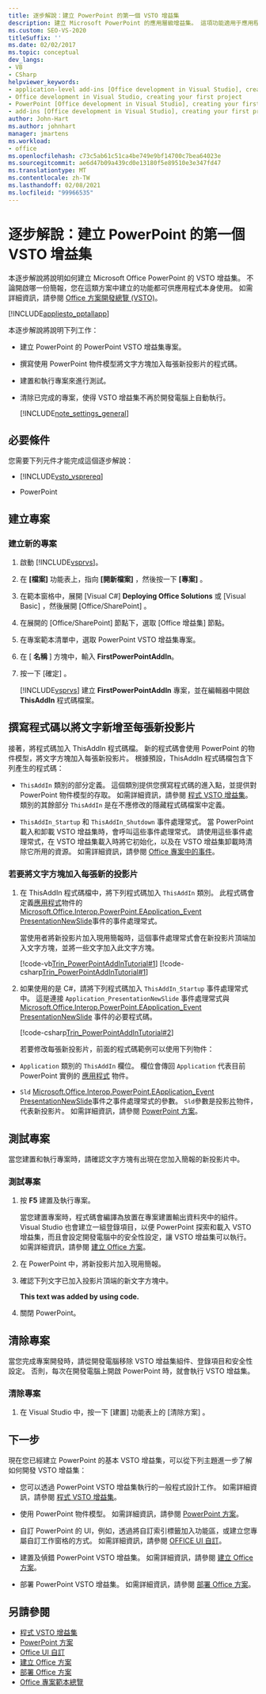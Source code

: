 ```yaml
---
title: 逐步解說：建立 PowerPoint 的第一個 VSTO 增益集
description: 建立 Microsoft PowerPoint 的應用層級增益集。 這項功能適用于應用程式本身，不論開啟的是哪一種簡報。
ms.custom: SEO-VS-2020
titleSuffix: ''
ms.date: 02/02/2017
ms.topic: conceptual
dev_langs:
- VB
- CSharp
helpviewer_keywords:
- application-level add-ins [Office development in Visual Studio], creating your first project
- Office development in Visual Studio, creating your first project
- PowerPoint [Office development in Visual Studio], creating your first project
- add-ins [Office development in Visual Studio], creating your first project
author: John-Hart
ms.author: johnhart
manager: jmartens
ms.workload:
- office
ms.openlocfilehash: c73c5ab61c51ca4be749e9bf14700c7bea64023e
ms.sourcegitcommit: ae6d47b09a439cd0e13180f5e89510e3e347fd47
ms.translationtype: MT
ms.contentlocale: zh-TW
ms.lasthandoff: 02/08/2021
ms.locfileid: "99966535"
---
```

# <a name="walkthrough-create-your-first-vsto-add-in-for-powerpoint"></a>逐步解說：建立 PowerPoint 的第一個 VSTO 增益集
  本逐步解說將說明如何建立 Microsoft Office PowerPoint 的 VSTO 增益集。 不論開啟哪一份簡報，您在這類方案中建立的功能都可供應用程式本身使用。 如需詳細資訊，請參閱 [Office 方案開發總覽 &#40;VSTO&#41;](../vsto/office-solutions-development-overview-vsto.md)。

 [!INCLUDE[appliesto_pptallapp](../vsto/includes/appliesto-pptallapp-md.md)]

 本逐步解說將說明下列工作：

- 建立 PowerPoint 的 PowerPoint VSTO 增益集專案。

- 撰寫使用 PowerPoint 物件模型將文字方塊加入每張新投影片的程式碼。

- 建置和執行專案來進行測試。

- 清除已完成的專案，使得 VSTO 增益集不再於開發電腦上自動執行。

  [!INCLUDE[note_settings_general](../sharepoint/includes/note-settings-general-md.md)]

## <a name="prerequisites"></a>必要條件
 您需要下列元件才能完成這個逐步解說：

- [!INCLUDE[vsto_vsprereq](../vsto/includes/vsto-vsprereq-md.md)]

- PowerPoint

## <a name="create-the-project"></a>建立專案

### <a name="to-create-a-new-project"></a>建立新的專案

1. 啟動 [!INCLUDE[vsprvs](../sharepoint/includes/vsprvs-md.md)]。

2. 在 **[檔案]** 功能表上，指向 **[開新檔案]** ，然後按一下 **[專案]** 。

3. 在範本窗格中，展開 [Visual C#] **Deploying Office Solutions** 或 [Visual Basic] ，然後展開 [Office/SharePoint] 。

4. 在展開的 [Office/SharePoint]  節點下，選取 [Office 增益集]  節點。

5. 在專案範本清單中，選取 PowerPoint VSTO 增益集專案。

6. 在 [ **名稱** ] 方塊中，輸入 **FirstPowerPointAddIn**。

7. 按一下 [確定]  。

     [!INCLUDE[vsprvs](../sharepoint/includes/vsprvs-md.md)] 建立 **FirstPowerPointAddIn** 專案，並在編輯器中開啟 **ThisAddIn** 程式碼檔案。

## <a name="write-code-that-adds-text-to-each-new-slide"></a>撰寫程式碼以將文字新增至每張新投影片
 接著，將程式碼加入 ThisAddIn 程式碼檔。 新的程式碼會使用 PowerPoint 的物件模型，將文字方塊加入每張新投影片。 根據預設，ThisAddIn 程式碼檔包含下列產生的程式碼：

- `ThisAddIn` 類別的部分定義。 這個類別提供您撰寫程式碼的進入點，並提供對 PowerPoint 物件模型的存取。 如需詳細資訊，請參閱 [程式 VSTO 增益集](../vsto/programming-vsto-add-ins.md)。類別的其餘部分 `ThisAddIn` 是在不應修改的隱藏程式碼檔案中定義。

- `ThisAddIn_Startup` 和 `ThisAddIn_Shutdown` 事件處理常式。 當 PowerPoint 載入和卸載 VSTO 增益集時，會呼叫這些事件處理常式。 請使用這些事件處理常式，在 VSTO 增益集載入時將它初始化，以及在 VSTO 增益集卸載時清除它所用的資源。 如需詳細資訊，請參閱 [Office 專案中的事件](../vsto/events-in-office-projects.md)。

### <a name="to-add-a-text-box-to-each-new-slide"></a>若要將文字方塊加入每張新的投影片

1. 在 ThisAddIn 程式碼檔中，將下列程式碼加入 `ThisAddIn` 類別。 此程式碼會定義[應用程式](/previous-versions/office/developer/office-2010/ff764034(v=office.14))物件的[Microsoft.Office.Interop.PowerPoint.EApplication_Event PresentationNewSlide](/previous-versions/office/developer/office-2010/ff762876(v%3doffice.14))事件的事件處理常式。

    當使用者將新投影片加入現用簡報時，這個事件處理常式會在新投影片頂端加入文字方塊，並將一些文字加入此文字方塊。

    [!code-vb[Trin_PowerPointAddInTutorial#1](../vsto/codesnippet/VisualBasic/Trin_PowerPointAddInTutorial/ThisAddIn.vb#1)]
    [!code-csharp[Trin_PowerPointAddInTutorial#1](../vsto/codesnippet/CSharp/Trin_PowerPointAddInTutorial/ThisAddIn.cs#1)]

2. 如果使用的是 C#，請將下列程式碼加入 `ThisAddIn_Startup` 事件處理常式中。 這是連接 `Application_PresentationNewSlide` 事件處理常式與 [Microsoft.Office.Interop.PowerPoint.EApplication_Event PresentationNewSlide](/previous-versions/office/developer/office-2010/ff762876(v%3doffice.14)) 事件的必要程式碼。

    [!code-csharp[Trin_PowerPointAddInTutorial#2](../vsto/codesnippet/CSharp/Trin_PowerPointAddInTutorial/ThisAddIn.cs#2)]

   若要修改每張新投影片，前面的程式碼範例可以使用下列物件：

- `Application` 類別的 `ThisAddIn` 欄位。 欄位會傳回 `Application` 代表目前 PowerPoint 實例的 [應用程式](/previous-versions/office/developer/office-2010/ff764034(v=office.14)) 物件。

- `Sld` [Microsoft.Office.Interop.PowerPoint.EApplication_Event PresentationNewSlide](/previous-versions/office/developer/office-2010/ff762876(v%3doffice.14))事件之事件處理常式的參數。 `Sld`參數是投影[片](/previous-versions/office/developer/office-2010/ff763417(v=office.14))物件，代表新投影片。 如需詳細資訊，請參閱 [PowerPoint 方案](../vsto/powerpoint-solutions.md)。

## <a name="test-the-project"></a>測試專案
 當您建置和執行專案時，請確認文字方塊有出現在您加入簡報的新投影片中。

### <a name="to-test-the-project"></a>測試專案

1. 按 **F5** 建置及執行專案。

     當您建置專案時，程式碼會編譯為放置在專案建置輸出資料夾中的組件。 Visual Studio 也會建立一組登錄項目，以便 PowerPoint 探索和載入 VSTO 增益集，而且會設定開發電腦中的安全性設定，讓 VSTO 增益集可以執行。 如需詳細資訊，請參閱 [建立 Office 方案](../vsto/building-office-solutions.md)。

2. 在 PowerPoint 中，將新投影片加入現用簡報。

3. 確認下列文字已加入投影片頂端的新文字方塊中。

     **This text was added by using code.**

4. 關閉 PowerPoint。

## <a name="clean-up-the-project"></a>清除專案
 當您完成專案開發時，請從開發電腦移除 VSTO 增益集組件、登錄項目和安全性設定。 否則，每次在開發電腦上開啟 PowerPoint 時，就會執行 VSTO 增益集。

### <a name="to-clean-up-your-project"></a>清除專案

1. 在 Visual Studio 中，按一下 [建置]  功能表上的 [清除方案] 。

## <a name="next-steps"></a>下一步
 現在您已經建立 PowerPoint 的基本 VSTO 增益集，可以從下列主題進一步了解如何開發 VSTO 增益集：

- 您可以透過 PowerPoint VSTO 增益集執行的一般程式設計工作。 如需詳細資訊，請參閱 [程式 VSTO 增益集](../vsto/programming-vsto-add-ins.md)。

- 使用 PowerPoint 物件模型。 如需詳細資訊，請參閱 [PowerPoint 方案](../vsto/powerpoint-solutions.md)。

- 自訂 PowerPoint 的 UI，例如，透過將自訂索引標籤加入功能區，或建立您專屬自訂工作窗格的方式。 如需詳細資訊，請參閱 [OFFICE UI 自訂](../vsto/office-ui-customization.md)。

- 建置及偵錯 PowerPoint VSTO 增益集。 如需詳細資訊，請參閱 [建立 Office 方案](../vsto/building-office-solutions.md)。

- 部署 PowerPoint VSTO 增益集。 如需詳細資訊，請參閱 [部署 Office 方案](../vsto/deploying-an-office-solution.md)。

## <a name="see-also"></a>另請參閱
- [程式 VSTO 增益集](../vsto/programming-vsto-add-ins.md)
- [PowerPoint 方案](../vsto/powerpoint-solutions.md)
- [Office UI 自訂](../vsto/office-ui-customization.md)
- [建立 Office 方案](../vsto/building-office-solutions.md)
- [部署 Office 方案](../vsto/deploying-an-office-solution.md)
- [Office 專案範本總覽](../vsto/office-project-templates-overview.md)
